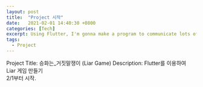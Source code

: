 ```yaml
---
layout: post
title:  "Project 시작"
date:   2021-02-01 14:40:30 +0800
categories: [Tech]
excerpt: Using Flutter, I'm gonna make a program to communicate lots of clients.
tags:
  - Project
---
```


Project Title: 승화는_거짓말쟁이 (Liar Game)
Description: Flutter를 이용하여 Liar 게임 만들기  
2/1부터 시작.